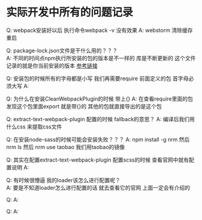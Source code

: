 # 实际开发中所有的问题记录

Q:  webpack安装好以后 执行命令webpack -v 没有效果 
A:  webstorm 清除缓存 重启

Q:  package-lock.json文件是干什么用的？？？  
A:  不同的时间点npm执行所安装的包的版本是不一样的 库是不断更新的 这个文件记录的就是你当前安装的版本 [参考链接](https://www.cnblogs.com/cangqinglang/p/8336754.html)

Q:  安装包的时候所有的字母都是小写  我们再需要require 前面定义的包 首字母必须大写
A:

Q:  为什么在安装CleanWebpackPlugin的时候 带上{}
A:  在查看require里面的包 发现这个包里面export 就是带{}的   其他的包就直接导出的是这个包

Q:  extract-text-webpack-plugin 配置的时候 fallback的意思？
A:  编译后我们用什么css 来提取css文件

Q:  在安装node-sass的时候可能会安装失败？？？
A:  npm install -g nrm  然后   nrm ls   然后 nrm use taobao 我们用taobao的镜像


Q:  其实在配置extract-text-webpack-plugin  配置scss的时候 查看官网中就有配置说明
A:

Q:  有时候很懵逼 我的loader该怎么进行配置呢？  
A:  要是不知道loader怎么进行配置的话 就去查看它的官网 上面一定会有介绍的

Q:
A:

Q:
A:
